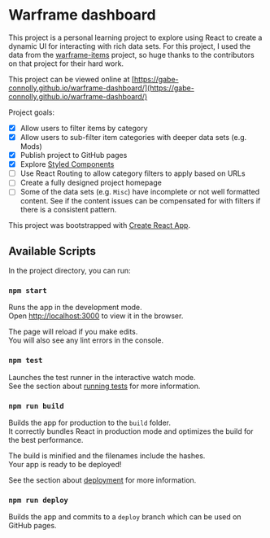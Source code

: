 # Warframe dashboard

This project is a personal learning project to explore using React to create a dynamic UI for interacting with rich data sets.  For this project, I used the data from the [warframe-items](https://github.com/WFCD/warframe-items) project, so huge thanks to the contributors on that project for their hard work.

This project can be viewed online at [https://gabe-connolly.github.io/warframe-dashboard/](https://gabe-connolly.github.io/warframe-dashboard/)

Project goals:
- [x] Allow users to filter items by category
- [x] Allow users to sub-filter item categories with deeper data sets (e.g. Mods)
- [x] Publish project to GitHub pages
- [x] Explore [Styled Components](https://styled-components.com/)
- [ ] Use React Routing to allow category filters to apply based on URLs
- [ ] Create a fully designed project homepage
- [ ] Some of the data sets (e.g. `Misc`) have incomplete or not well formatted content.  See if the content issues can be compensated for with filters if there is a consistent pattern.

This project was bootstrapped with [Create React App](https://github.com/facebook/create-react-app).

## Available Scripts

In the project directory, you can run:

### `npm start`

Runs the app in the development mode.\
Open [http://localhost:3000](http://localhost:3000) to view it in the browser.

The page will reload if you make edits.\
You will also see any lint errors in the console.

### `npm test`

Launches the test runner in the interactive watch mode.\
See the section about [running tests](https://facebook.github.io/create-react-app/docs/running-tests) for more information.

### `npm run build`

Builds the app for production to the `build` folder.\
It correctly bundles React in production mode and optimizes the build for the best performance.

The build is minified and the filenames include the hashes.\
Your app is ready to be deployed!

See the section about [deployment](https://facebook.github.io/create-react-app/docs/deployment) for more information.

### `npm run deploy`

Builds the app and commits to a `deploy` branch which can be used on GitHub pages.
